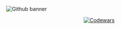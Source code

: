 ![Github banner](https://github.com/adamalrasi/Codewars__Completed-JavaScript-Katas/assets/147779056/e9b5087a-c683-418a-b61f-63a89eaee18a)
<div align="center">
  
[![Codewars](https://github.r2v.ch/codewars?user=adamalrasi&name=true&top_languages=true&stroke=%23b362ff&theme=gradient&theme=purple_dark)](https://www.codewars.com/users/adamalrasi)

</div>



<!--
h
Here are some ideas to get you started: 9

- 🔭 I’m currently working on ...
- 🌱 I’m currently learning ...
- 👯 I’m looking to collaborate on ...
- 🤔 I’m looking for help with ...
- 💬 Ask me about ...
- 📫 How to reach me: ...
- 😄 Pronouns: ...
- ⚡ Fun fact: ...
-->
